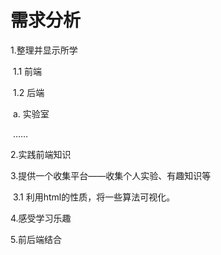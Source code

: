 # 需求分析

1.整理并显示所学

​	1.1 前端

​	1.2 后端

​			a. 实验室

​			……

2.实践前端知识

3.提供一个收集平台——收集个人实验、有趣知识等

​	3.1 利用html的性质，将一些算法可视化。

4.感受学习乐趣

5.前后端结合